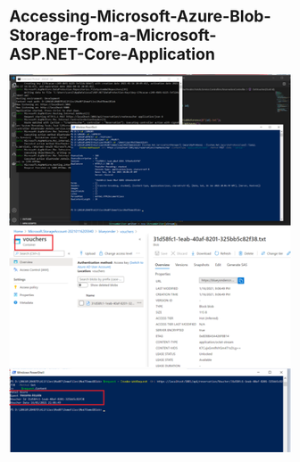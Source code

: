 # Accessing-Microsoft-Azure-Blob-Storage-from-a-Microsoft-ASP.NET-Core-Application

![imagen](img1.png)
![imagen](img2.png)
![imagen](img3.png)

